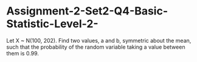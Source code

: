 # Assignment-2-Set2-Q4-Basic-Statistic-Level-2-

Let X ~ N(100, 202). Find two values, a and b, symmetric about the mean, such that the probability of the random variable taking a value between them is 0.99. 
